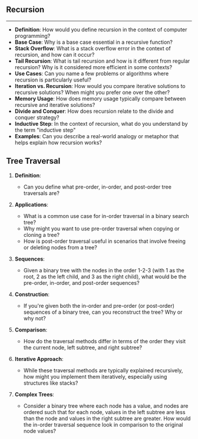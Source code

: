 ## Recursion
---
- **Definition**: How would you define recursion in the context of computer programming?
- **Base Case**: Why is a base case essential in a recursive function?
- **Stack Overflow**: What is a stack overflow error in the context of recursion, and how can it occur?
- **Tail Recursion**: What is tail recursion and how is it different from regular recursion? Why is it considered more efficient in some contexts?
- **Use Cases**: Can you name a few problems or algorithms where recursion is particularly useful?
- **Iteration vs. Recursion**: How would you compare iterative solutions to recursive solutions? When might you prefer one over the other?
- **Memory Usage**: How does memory usage typically compare between recursive and iterative solutions?
- **Divide and Conquer**: How does recursion relate to the divide and conquer strategy?
- **Inductive Step**: In the context of recursion, what do you understand by the term "inductive step"
- **Examples**: Can you describe a real-world analogy or metaphor that helps explain how recursion works?

## Tree Traversal

1. **Definition**:
    - Can you define what pre-order, in-order, and post-order tree traversals are?

2. **Applications**:
    - What is a common use case for in-order traversal in a binary search tree?
    - Why might you want to use pre-order traversal when copying or cloning a tree?
    - How is post-order traversal useful in scenarios that involve freeing or deleting nodes from a tree?

3. **Sequences**:
    - Given a binary tree with the nodes in the order 1-2-3 (with 1 as the root, 2 as the left child, and 3 as the right child), what would be the pre-order, in-order, and post-order sequences?

4. **Construction**:
    - If you're given both the in-order and pre-order (or post-order) sequences of a binary tree, can you reconstruct the tree? Why or why not?

5. **Comparison**:
    - How do the traversal methods differ in terms of the order they visit the current node, left subtree, and right subtree?

6. **Iterative Approach**:
    - While these traversal methods are typically explained recursively, how might you implement them iteratively, especially using structures like stacks?

7. **Complex Trees**:
    - Consider a binary tree where each node has a value, and nodes are ordered such that for each node, values in the left subtree are less than the node and values in the right subtree are greater. How would the in-order traversal sequence look in comparison to the original node values?
